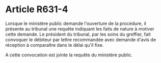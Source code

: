 # Article R631-4

Lorsque le ministère public demande l'ouverture de la procédure, il présente au tribunal une requête indiquant les faits de nature à motiver cette demande. Le président du tribunal, par les soins du greffier, fait convoquer le débiteur par     lettre recommandée avec demande d'avis de réception à comparaître dans le délai qu'il fixe.

A cette convocation est jointe la requête du ministère public.
